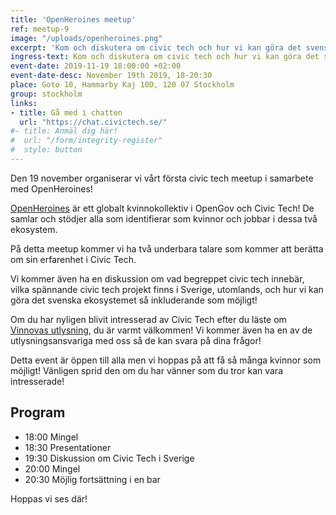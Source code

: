 ```yaml
---
title: 'OpenHeroines meetup'
ref: meetup-9
image: "/uploads/openheroines.png"
excerpt: 'Kom och diskutera om civic tech och hur vi kan göra det svenska systemet inkluderande för alla!'
ingress-text: Kom och diskutera om civic tech och hur vi kan göra det svenska systemet inkluderande för alla!
event-date: 2019-11-19 18:00:00 +02:00
event-date-desc: November 19th 2019, 18-20:30
place: Goto 10, Hammarby Kaj 10D, 120 07 Stockholm
group: stockholm
links:
- title: Gå med i chatten
  url: "https://chat.civictech.se/"
#- title: Anmäl dig här!
#  url: "/form/integrity-register"
#  style: button
---
```


Den 19 november organiserar vi vårt första civic tech meetup i samarbete med OpenHeroines!

[OpenHeroines](https://openheroines.org) är ett globalt kvinnokollektiv i OpenGov och Civic Tech! De samlar och stödjer alla som identifierar som kvinnor och jobbar i dessa två ekosystem.

På detta meetup kommer vi ha två underbara talare som kommer att berätta om sin erfarenhet i Civic Tech.

Vi kommer även ha en diskussion om vad begreppet civic tech innebär, vilka spännande civic tech projekt finns i Sverige, utomlands, och hur vi kan göra det svenska ekosystemet så inkluderande som möjligt!

Om du har nyligen blivit intresserad av Civic Tech efter du läste om [Vinnovas utlysning](https://www.vinnova.se/e/civic-tech/digitala-tjanster-for-2019-04507/), du är varmt välkommen! Vi kommer även ha en av de utlysningsansvariga med oss så de kan svara på dina frågor!

Detta event är öppen till alla men vi hoppas på att få så många kvinnor som möjligt! Vänligen sprid den om du har vänner som du tror kan vara intresserade!

## Program
* 18:00 Mingel
* 18:30 Presentationer
* 19:30 Diskussion om Civic Tech i Sverige
* 20:00 Mingel
* 20:30 Möjlig fortsättning i en bar

Hoppas vi ses där!
